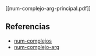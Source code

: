 [[num-complejo-arg-principal.pdf]]

## Referencias
- [num-complejos](./num-complejos.md)
- [num-complejo-arg](./num-complejo-arg.md)
